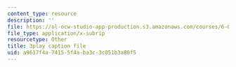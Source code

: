 ```yaml
---
content_type: resource
description: ''
file: https://ol-ocw-studio-app-production.s3.amazonaws.com/courses/6-004-computation-structures-spring-2017/a9617f4a74155f4aba3c3c051b3a80f5_SlwUHJ4kgjI.vtt
file_type: application/x-subrip
resourcetype: Other
title: 3play caption file
uid: a9617f4a-7415-5f4a-ba3c-3c051b3a80f5
---
```


